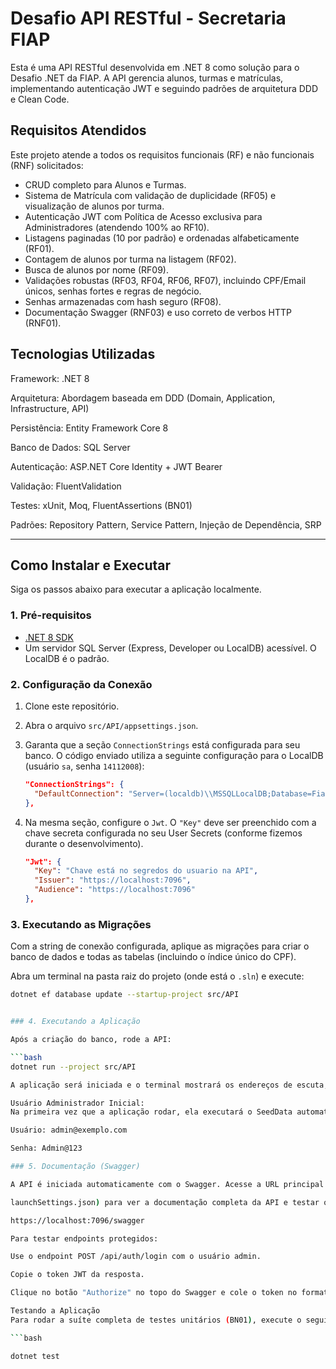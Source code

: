 # Desafio API RESTful - Secretaria FIAP

Esta é uma API RESTful desenvolvida em .NET 8 como solução para o Desafio .NET da FIAP. A API gerencia alunos, turmas e matrículas, implementando autenticação JWT e seguindo padrões de arquitetura DDD e Clean Code.

## Requisitos Atendidos

Este projeto atende a todos os requisitos funcionais (RF) e não funcionais (RNF) solicitados:
- CRUD completo para Alunos e Turmas.
- Sistema de Matrícula com validação de duplicidade (RF05) e visualização de alunos por turma.
- Autenticação JWT com Política de Acesso exclusiva para Administradores (atendendo 100% ao RF10).
- Listagens paginadas (10 por padrão) e ordenadas alfabeticamente (RF01).
- Contagem de alunos por turma na listagem (RF02).
- Busca de alunos por nome (RF09).
- Validações robustas (RF03, RF04, RF06, RF07), incluindo CPF/Email únicos, senhas fortes e regras de negócio.
- Senhas armazenadas com hash seguro (RF08).
- Documentação Swagger (RNF03)  e uso correto de verbos HTTP (RNF01).

## Tecnologias Utilizadas

Framework: .NET 8

Arquitetura: Abordagem baseada em DDD (Domain, Application, Infrastructure, API)

Persistência: Entity Framework Core 8

Banco de Dados: SQL Server

Autenticação: ASP.NET Core Identity + JWT Bearer

Validação: FluentValidation

Testes: xUnit, Moq, FluentAssertions (BN01)

Padrões: Repository Pattern, Service Pattern, Injeção de Dependência, SRP

---

## Como Instalar e Executar

Siga os passos abaixo para executar a aplicação localmente.

### 1. Pré-requisitos

- [.NET 8 SDK](https://dotnet.microsoft.com/download/dotnet/8.0)
- Um servidor SQL Server (Express, Developer ou LocalDB) acessível. O LocalDB é o padrão.

### 2. Configuração da Conexão

1.  Clone este repositório.
2.  Abra o arquivo `src/API/appsettings.json`.
3.  Garanta que a seção `ConnectionStrings` está configurada para seu banco. O código enviado utiliza a seguinte configuração para o LocalDB (usuário `sa`, senha `14112008`):

    ```json
    "ConnectionStrings": {
      "DefaultConnection": "Server=(localdb)\\MSSQLLocalDB;Database=FiapApiRestifulDB;User ID=sa;Password=14112008;Encrypt=False;TrustServerCertificate=True;MultipleActiveResultSets=True"
    },
    ```

4.  Na mesma seção, configure o `Jwt`. O `"Key"` deve ser preenchido com a chave secreta configurada no seu User Secrets (conforme fizemos durante o desenvolvimento).

    ```json
    "Jwt": {
      "Key": "Chave está no segredos do usuario na API",
      "Issuer": "https://localhost:7096",
      "Audience": "https://localhost:7096"
    },
    ```

### 3. Executando as Migrações

Com a string de conexão configurada, aplique as migrações para criar o banco de dados e todas as tabelas (incluindo o índice único do CPF).

Abra um terminal na pasta raiz do projeto (onde está o `.sln`) e execute:

```bash
dotnet ef database update --startup-project src/API


### 4. Executando a Aplicação

Após a criação do banco, rode a API:

```bash
dotnet run --project src/API

A aplicação será iniciada e o terminal mostrará os endereços de escuta, incluindo https://localhost:7096.

Usuário Administrador Inicial:
Na primeira vez que a aplicação rodar, ela executará o SeedData automaticamente, criando a role "Admin" e o usuário administrador padrão:

Usuário: admin@exemplo.com

Senha: Admin@123

### 5. Documentação (Swagger)

A API é iniciada automaticamente com o Swagger. Acesse a URL principal da aplicação (definida no 

launchSettings.json) para ver a documentação completa da API e testar os endpoints:

https://localhost:7096/swagger

Para testar endpoints protegidos:

Use o endpoint POST /api/auth/login com o usuário admin.

Copie o token JWT da resposta.

Clique no botão "Authorize" no topo do Swagger e cole o token no formato Bearer SEU_TOKEN_AQUI.

Testando a Aplicação
Para rodar a suíte completa de testes unitários (BN01), execute o seguinte comando na pasta raiz do projeto:

```bash

dotnet test
